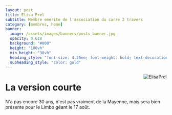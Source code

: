 ```yaml
---
layout: post
title: Elisa Prel
subtitle: Membre emerite de l'association du carre 2 travers
category: [membres, home]
banner:
  image: /assets/images/banners/posts_banner.jpg
  opacity: 0.618
  background: "#000"
  height: "100vh"
  min_height: "38vh"
  heading_style: "font-size: 4.25em; font-weight: bold; text-decoration: underline"
  subheading_style: "color: gold"
---
```


<img src="{{site.baseurl | prepend: site.url}}assets/images/members/ElisaPrel.jpg" alt="ElisaPrel" style="float: right; width: auto; height: auto;"/>

# La version courte
N'a pas encore 30 ans, n'est pas vraiment de la Mayenne, mais sera bien présente pour le Limbo géant le 17 août.

























